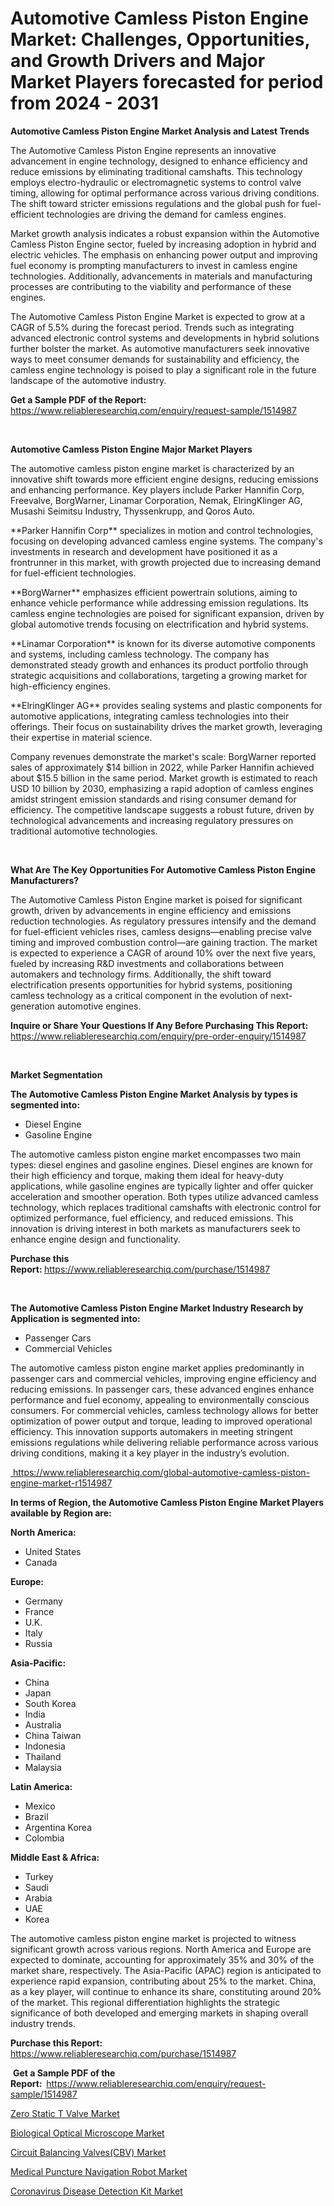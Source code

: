 <p><h1>Automotive Camless Piston Engine Market: Challenges, Opportunities, and Growth Drivers and Major Market Players forecasted for period from 2024 - 2031</h1></p><p><strong>Automotive Camless Piston Engine Market Analysis and Latest Trends</strong></p>
<p><p>The Automotive Camless Piston Engine represents an innovative advancement in engine technology, designed to enhance efficiency and reduce emissions by eliminating traditional camshafts. This technology employs electro-hydraulic or electromagnetic systems to control valve timing, allowing for optimal performance across various driving conditions. The shift toward stricter emissions regulations and the global push for fuel-efficient technologies are driving the demand for camless engines. </p><p>Market growth analysis indicates a robust expansion within the Automotive Camless Piston Engine sector, fueled by increasing adoption in hybrid and electric vehicles. The emphasis on enhancing power output and improving fuel economy is prompting manufacturers to invest in camless engine technologies. Additionally, advancements in materials and manufacturing processes are contributing to the viability and performance of these engines.</p><p>The Automotive Camless Piston Engine Market is expected to grow at a CAGR of 5.5% during the forecast period. Trends such as integrating advanced electronic control systems and developments in hybrid solutions further bolster the market. As automotive manufacturers seek innovative ways to meet consumer demands for sustainability and efficiency, the camless engine technology is poised to play a significant role in the future landscape of the automotive industry.</p></p>
<p><strong>Get a Sample PDF of the Report:&nbsp;</strong> <a href="https://www.reliableresearchiq.com/enquiry/request-sample/1514987?utm_campaign=104&utm_medium=2&utm_source=Github&utm_content=ia&utm_term=27102024&utm_id=automotive-camless-piston-engine">https://www.reliableresearchiq.com/enquiry/request-sample/1514987</a></p>
<p>&nbsp;</p>
<p><strong>Automotive Camless Piston Engine Major Market Players</strong></p>
<p><p>The automotive camless piston engine market is characterized by an innovative shift towards more efficient engine designs, reducing emissions and enhancing performance. Key players include Parker Hannifin Corp, Freevalve, BorgWarner, Linamar Corporation, Nemak, ElringKlinger AG, Musashi Seimitsu Industry, Thyssenkrupp, and Qoros Auto.</p><p>**Parker Hannifin Corp** specializes in motion and control technologies, focusing on developing advanced camless engine systems. The company's investments in research and development have positioned it as a frontrunner in this market, with growth projected due to increasing demand for fuel-efficient technologies. </p><p>**BorgWarner** emphasizes efficient powertrain solutions, aiming to enhance vehicle performance while addressing emission regulations. Its camless engine technologies are poised for significant expansion, driven by global automotive trends focusing on electrification and hybrid systems.</p><p>**Linamar Corporation** is known for its diverse automotive components and systems, including camless technology. The company has demonstrated steady growth and enhances its product portfolio through strategic acquisitions and collaborations, targeting a growing market for high-efficiency engines.</p><p>**ElringKlinger AG** provides sealing systems and plastic components for automotive applications, integrating camless technologies into their offerings. Their focus on sustainability drives the market growth, leveraging their expertise in material science.</p><p>Company revenues demonstrate the market's scale: BorgWarner reported sales of approximately $14 billion in 2022, while Parker Hannifin achieved about $15.5 billion in the same period. Market growth is estimated to reach USD 10 billion by 2030, emphasizing a rapid adoption of camless engines amidst stringent emission standards and rising consumer demand for efficiency. The competitive landscape suggests a robust future, driven by technological advancements and increasing regulatory pressures on traditional automotive technologies.</p></p>
<p>&nbsp;</p>
<p><strong>What Are The Key Opportunities For Automotive Camless Piston Engine Manufacturers?</strong></p>
<p><p>The Automotive Camless Piston Engine market is poised for significant growth, driven by advancements in engine efficiency and emissions reduction technologies. As regulatory pressures intensify and the demand for fuel-efficient vehicles rises, camless designs—enabling precise valve timing and improved combustion control—are gaining traction. The market is expected to experience a CAGR of around 10% over the next five years, fueled by increasing R&D investments and collaborations between automakers and technology firms. Additionally, the shift toward electrification presents opportunities for hybrid systems, positioning camless technology as a critical component in the evolution of next-generation automotive engines.</p></p>
<p><strong>Inquire or Share Your Questions If Any Before Purchasing This Report:</strong> <a href="https://www.reliableresearchiq.com/enquiry/pre-order-enquiry/1514987?utm_campaign=104&utm_medium=2&utm_source=Github&utm_content=ia&utm_term=27102024&utm_id=automotive-camless-piston-engine">https://www.reliableresearchiq.com/enquiry/pre-order-enquiry/1514987</a></p>
<p>&nbsp;</p>
<p><strong>Market Segmentation</strong></p>
<p><strong>The Automotive Camless Piston Engine Market Analysis by types is segmented into:</strong></p>
<p><ul><li>Diesel Engine</li><li>Gasoline Engine</li></ul></p>
<p><p>The automotive camless piston engine market encompasses two main types: diesel engines and gasoline engines. Diesel engines are known for their high efficiency and torque, making them ideal for heavy-duty applications, while gasoline engines are typically lighter and offer quicker acceleration and smoother operation. Both types utilize advanced camless technology, which replaces traditional camshafts with electronic control for optimized performance, fuel efficiency, and reduced emissions. This innovation is driving interest in both markets as manufacturers seek to enhance engine design and functionality.</p></p>
<p><strong>Purchase this Report:&nbsp;</strong><a href="https://www.reliableresearchiq.com/purchase/1514987?utm_campaign=104&utm_medium=2&utm_source=Github&utm_content=ia&utm_term=27102024&utm_id=automotive-camless-piston-engine">https://www.reliableresearchiq.com/purchase/1514987</a></p>
<p>&nbsp;</p>
<p><strong>The Automotive Camless Piston Engine Market Industry Research by Application is segmented into:</strong></p>
<p><ul><li>Passenger Cars</li><li>Commercial Vehicles</li></ul></p>
<p><p>The automotive camless piston engine market applies predominantly in passenger cars and commercial vehicles, improving engine efficiency and reducing emissions. In passenger cars, these advanced engines enhance performance and fuel economy, appealing to environmentally conscious consumers. For commercial vehicles, camless technology allows for better optimization of power output and torque, leading to improved operational efficiency. This innovation supports automakers in meeting stringent emissions regulations while delivering reliable performance across various driving conditions, making it a key player in the industry’s evolution.</p></p>
<p><a href="https://www.reliableresearchiq.com/global-automotive-camless-piston-engine-market-r1514987?utm_campaign=104&utm_medium=2&utm_source=Github&utm_content=ia&utm_term=27102024&utm_id=automotive-camless-piston-engine">&nbsp;https://www.reliableresearchiq.com/global-automotive-camless-piston-engine-market-r1514987</a></p>
<p><strong>In terms of Region, the Automotive Camless Piston Engine Market Players available by Region are:</strong></p>
<p>
    <p> <strong> North America: </strong>
        <ul>
            <li>United States</li>
            <li>Canada</li>
        </ul>
        </p> 
    <p> <strong> Europe: </strong>
        <ul>
            <li>Germany</li>
            <li>France</li>
            <li>U.K.</li>
            <li>Italy</li>
            <li>Russia</li>
        </ul>
        </p> 
    <p> <strong> Asia-Pacific: </strong>
        <ul>
            <li>China</li>
            <li>Japan</li>
            <li>South Korea</li>
            <li>India</li>
            <li>Australia</li>
            <li>China Taiwan</li>
            <li>Indonesia</li>
            <li>Thailand</li>
            <li>Malaysia</li>
        </ul>
        </p> 
    <p> <strong> Latin America: </strong>
        <ul>
            <li>Mexico</li>
            <li>Brazil</li>
            <li>Argentina Korea</li>
            <li>Colombia</li>
        </ul>
        </p> 
    <p> <strong> Middle East & Africa: </strong>
        <ul>
            <li>Turkey</li>
            <li>Saudi</li>
            <li>Arabia</li>
            <li>UAE</li>
            <li>Korea</li>
        </ul>
    </p>
    </p>
<p><p>The automotive camless piston engine market is projected to witness significant growth across various regions. North America and Europe are expected to dominate, accounting for approximately 35% and 30% of the market share, respectively. The Asia-Pacific (APAC) region is anticipated to experience rapid expansion, contributing about 25% to the market. China, as a key player, will continue to enhance its share, constituting around 20% of the market. This regional differentiation highlights the strategic significance of both developed and emerging markets in shaping overall industry trends.</p></p>
<p><strong>Purchase this Report: </strong><a href="https://www.reliableresearchiq.com/purchase/1514987?utm_campaign=104&utm_medium=2&utm_source=Github&utm_content=ia&utm_term=27102024&utm_id=automotive-camless-piston-engine">https://www.reliableresearchiq.com/purchase/1514987</a></p>
<p>&nbsp;<strong>Get a Sample PDF of the Report:&nbsp;&nbsp;</strong><a href="https://www.reliableresearchiq.com/enquiry/request-sample/1514987?utm_campaign=104&utm_medium=2&utm_source=Github&utm_content=ia&utm_term=27102024&utm_id=automotive-camless-piston-engine">https://www.reliableresearchiq.com/enquiry/request-sample/1514987</a></p>
<p><strong></strong></p>
<p><p><a href="https://issuu.com/reportprime-2/docs/zero-static-t-valve-market-size-203_f5cc673272131c?utm_campaign=104&utm_medium=2&utm_source=Github&utm_content=ia&utm_term=27102024&utm_id=automotive-camless-piston-engine">Zero Static T Valve Market</a></p><p><a href="https://github.com/brookiqhurne/Market-Research-Report-List-1/blob/main/biological-optical-microscope-market.md?utm_campaign=104&utm_medium=2&utm_source=Github&utm_content=ia&utm_term=27102024&utm_id=automotive-camless-piston-engine">Biological Optical Microscope Market</a></p><p><a href="https://issuu.com/reportprime-2/docs/circuit-balancing-valvescbv-market-_b83d09ebff66fe?utm_campaign=104&utm_medium=2&utm_source=Github&utm_content=ia&utm_term=27102024&utm_id=automotive-camless-piston-engine">Circuit Balancing Valves(CBV) Market</a></p><p><a href="https://www.linkedin.com/pulse/medical-puncture-navigation-robot-market-size-share-analysis-fqz8f?utm_campaign=104&utm_medium=2&utm_source=Github&utm_content=ia&utm_term=27102024&utm_id=automotive-camless-piston-engine">Medical Puncture Navigation Robot Market</a></p><p><a href="https://www.linkedin.com/pulse/coronavirus-disease-detection-kit-market-revolution-2024--nh9kf?utm_campaign=104&utm_medium=2&utm_source=Github&utm_content=ia&utm_term=27102024&utm_id=automotive-camless-piston-engine">Coronavirus Disease Detection Kit Market</a></p></p>